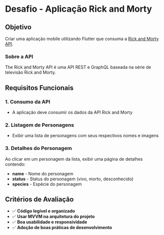# Desafio - Aplicação Rick and Morty

## Objetivo
Criar uma aplicação mobile utilizando Flutter que consuma a [Rick and Morty API](https://rickandmortyapi.com/).

### Sobre a API
The Rick and Morty API é uma API REST e GraphQL baseada na série de televisão Rick and Morty.

## Requisitos Funcionais

### 1. Consumo da API
- A aplicação deve consumir os dados da API Rick and Morty

### 2. Listagem de Personagens
- Exibir uma lista de personagens com seus respectivos nomes e imagens

### 3. Detalhes do Personagem
Ao clicar em um personagem da lista, exibir uma página de detalhes contendo:
- **name** - Nome do personagem
- **status** - Status do personagem (vivo, morto, desconhecido)
- **species** - Espécie do personagem

## Critérios de Avaliação

- ✅ **Código legível e organizado**
- ✅ **Usar MVVM na arquitetura do projeto**
- ✅ **Boa usabilidade e responsividade**
- ✅ **Adoção de boas práticas de desenvolvimento**